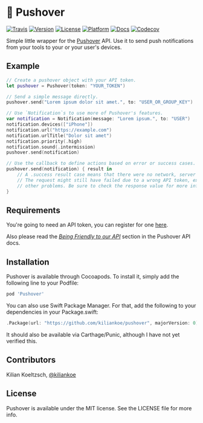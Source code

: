 # 📌 Pushover

[![Travis](https://img.shields.io/travis/kiliankoe/pushover.svg?style=flat-square)](https://travis-ci.org/kiliankoe/pushover)
[![Version](https://img.shields.io/cocoapods/v/Pushover.svg?style=flat-square)](http://cocoapods.org/pods/Pushover)
[![License](https://img.shields.io/cocoapods/l/Pushover.svg?style=flat-square)](http://cocoapods.org/pods/Pushover)
[![Platform](https://img.shields.io/cocoapods/p/Pushover.svg?style=flat-square)](http://cocoapods.org/pods/Pushover)
[![Docs](https://img.shields.io/cocoapods/metrics/doc-percent/Pushover.svg?style=flat-square)](http://cocoadocs.org/docsets/Pushover)
[![Codecov](https://img.shields.io/codecov/c/github/kiliankoe/pushover.svg?style=flat-square)](https://codecov.io/gh/kiliankoe/pushover)

Simple little wrapper for the [Pushover](https://pushover.net) API. Use it to send push notifications from your tools to your or your user's devices.

## Example

```swift
// Create a pushover object with your API token.
let pushover = Pushover(token: "YOUR_TOKEN")

// Send a simple message directly.
pushover.send("Lorem ipsum dolor sit amet.", to: "USER_OR_GROUP_KEY")

// Use `Notification`s to use more of Pushover's features.
var notification = Notification(message: "Lorem ipsum.", to: "USER")
notification.devices(["iPhone"])
notification.url("https://example.com")
notification.urlTitle("Dolor sit amet")
notification.priority(.high)
notification.sound(.intermission)
pushover.send(notification)

// Use the callback to define actions based on error or success cases.
pushover.send(notification) { result in
	// A .success result case means that there were no network, server or decoding errors.
	// The request might still have failed due to a wrong API token, exceeded limits or
	// other problems. Be sure to check the response value for more information.
}
```

## Requirements

You're going to need an API token, you can register for one [here](https://pushover.net/apps/build).

Also please read the *[Being Friendly to our API](https://pushover.net/api#friendly)* section in the Pushover API docs.

## Installation

Pushover is available through Cocoapods. To install it, simply add the following line to your Podfile:

```ruby
pod 'Pushover'
```

You can also use Swift Package Manager. For that, add the following to your dependencies in your Package.swift:

```swift
.Package(url: "https://github.com/kiliankoe/pushover", majorVersion: 0)
```

It should also be available via Carthage/Punic, although I have not yet verified this.

## Contributors

Kilian Koeltzsch, [@kiliankoe](https://github.com/kiliankoe)

## License

Pushover is available under the MIT license. See the LICENSE file for more info.

